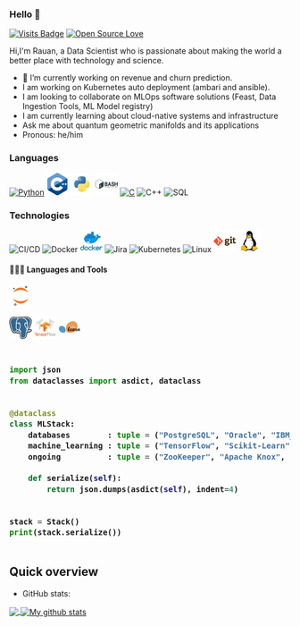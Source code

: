 ### Hello 👋
[![Visits Badge](https://badges.pufler.dev/visits/sciencepal/sciencepal)](https://badges.pufler.dev/visits/sciencepal/sciencepal)
[![Open Source Love](https://badges.frapsoft.com/os/v1/open-source.svg?v=102)](https://github.com/ellerbrock/open-source-badge/)

Hi,I'm Rauan, a Data Scientist who is passionate about making the world a better place with technology and science.

- 🔭 I’m currently working on revenue and churn prediction.
- I am working on Kubernetes auto deployment (ambari and ansible).
- I am looking to collaborate on MLOps software solutions (Feast, Data Ingestion Tools, ML Model registry)
- I am currently learning about cloud-native systems and infrastructure
- Ask me about quantum geometric manifolds and its applications
- Pronous: he/him 

### Languages

[![Python](https://img.shields.io/badge/-Python-000?&logo=python)](https://github.com/adamalston?tab=repositories&q=&type=&language=python)
<code><img height="40" src="https://raw.githubusercontent.com/github/explore/80688e429a7d4ef2fca1e82350fe8e3517d3494d/topics/cpp/cpp.png"></code>
<code><img height="40" src="https://raw.githubusercontent.com/github/explore/80688e429a7d4ef2fca1e82350fe8e3517d3494d/topics/python/python.png"></code>
<code><img height="40" src="https://raw.githubusercontent.com/github/explore/80688e429a7d4ef2fca1e82350fe8e3517d3494d/topics/bash/bash.png"></code>
[![C](https://img.shields.io/badge/-C-000?&logo=C)](https://github.com/adamalston?tab=repositories&q=&type=&language=c)
![C++](https://img.shields.io/badge/-C++-000?&logo=c%2b%2b&logoColor=00599C)
![SQL](https://img.shields.io/badge/-SQL-000?&logo=MySQL&logoColor=4479A1)

### Technologies

![CI/CD](https://img.shields.io/badge/-CI%2FCD-000?&logo=CircleCI&logoColor=888)
![Docker](https://img.shields.io/badge/-Docker-000?&logo=Docker)
<code><img height="40" src="https://raw.githubusercontent.com/github/explore/80688e429a7d4ef2fca1e82350fe8e3517d3494d/topics/docker/docker.png"></code>
![Jira](https://img.shields.io/badge/-Jira-000?&logo=Jira-Software&logoColor=0052CC)
![Kubernetes](https://img.shields.io/badge/-Kubernetes-000?&logo=Kubernetes)
![Linux](https://img.shields.io/badge/-Linux-000?&logo=Linux&logoColor=FCC624)
<code><img height="40" src="https://raw.githubusercontent.com/github/explore/80688e429a7d4ef2fca1e82350fe8e3517d3494d/topics/git/git.png"></code>
<code><img height="40" src="https://raw.githubusercontent.com/github/explore/80688e429a7d4ef2fca1e82350fe8e3517d3494d/topics/linux/linux.png"></code>

  #### 👨🏻‍💻 Languages and Tools <br />


  <code><img height="40" src="https://raw.githubusercontent.com/github/explore/80688e429a7d4ef2fca1e82350fe8e3517d3494d/topics/jupyter-notebook/jupyter-notebook.png"></code>
  
<code><img height="40" src="https://raw.githubusercontent.com/github/explore/80688e429a7d4ef2fca1e82350fe8e3517d3494d/topics/postgresql/postgresql.png"></code>
<code><img height="40" src="https://raw.githubusercontent.com/github/explore/80688e429a7d4ef2fca1e82350fe8e3517d3494d/topics/tensorflow/tensorflow.png"></code>
<code><img height="40" src="https://raw.githubusercontent.com/github/explore/80688e429a7d4ef2fca1e82350fe8e3517d3494d/topics/scikit-learn/scikit-learn.png"></code>


<h3>
    
```python
​
import json
from dataclasses import asdict, dataclass


@dataclass
class MLStack:
    databases        : tuple = ("PostgreSQL", "Oracle", "IBM_DB")
    machine_learning : tuple = ("TensorFlow", "Scikit-Learn", "Prophet", "xgboost", "HyperOpt") 
    ongoing          : tuple = ("ZooKeeper", "Apache Knox", "Alpine Linux")

    def serialize(self):
        return json.dumps(asdict(self), indent=4)


stack = Stack()
print(stack.serialize())
​
```
</h3>

## Quick overview
* GitHub stats:  
<a href="https://github.com/anuraghazra/github-readme-stats">
  <!-- Change the `github-readme-stats.anuraghazra1.vercel.app` to `github-readme-stats.vercel.app`  -->
  <img align="center" src="https://github-readme-stats.vercel.app/api/top-langs/?username=ra312&langs_count=8" />
</a>
<a href="https://github.com/anuraghazra/github-readme-stats">
  <img align="center" src="https://github-readme-stats.anuraghazra1.vercel.app/api?username=ra312&show_icons=true&line_height=27&include_all_commits=true" alt="My github stats" />
</a>  

<!--
https://github.com/ra312/ra312.git
Hi,I'm Rauan, a Data Scientist working on revenue and churn prediction.

Currently, I am building the analytical platform to empower my peer data scientists to build, design and implement data analytics and machine learning products built primarily on a kubernetes cluster. 
I regularly share my expertise with my team mates by organizing practical workshops on the Big Data infrastructure (the Apache Stack, Kubernetes, Gitlab CI/CD)
I use TensorFlow, Scikit-Learn, HyperOpt, Kubeflow to deliver models and data for high impact business problems.
My team uses a Kubernetes cluster to deploy and orchestrate end-to-end machine learning pipelines.
We are also improving the existing data ingestion tools. Occasionally, we can build a new cluster using ansible and monitor via ambari. 
We love our ML code to be written in Python.


DevOps= Gitlab Runner Pods in Kubernetes
JFrog Container Registry = to store Docker images and ML artefacts
data ingestion = scheduled kubeflow jobs or NiFi/Flink 
ML = TensorFLow, PyTorch, Scikit-Learn, HyperOpt, XgBoost
cluster_infrastructure = ansible, ambari

**ra312/ra312** is a ✨ _special_ ✨ repository because its `README.md` (this file) appears on your GitHub profile.

Here are some ideas to get you started:


- 🌱 I’m currently learning ...
- 👯 I’m looking to collaborate on ...
- 🤔 I’m looking for help with ...
- 💬 Ask me about ...
- 📫 How to reach me: ...
- 😄 Pronouns: ...
- ⚡ Fun fact: ...
-->
